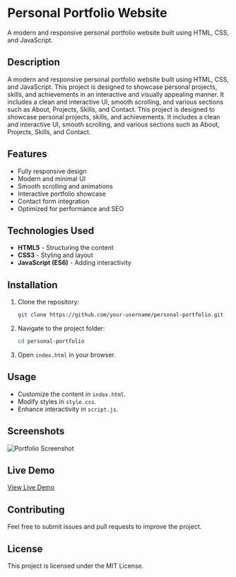 # Personal Portfolio Website

A modern and responsive personal portfolio website built using HTML, CSS, and JavaScript.

## Description
A modern and responsive personal portfolio website built using HTML, CSS, and JavaScript. This project is designed to showcase personal projects, skills, and achievements in an interactive and visually appealing manner. It includes a clean and interactive UI, smooth scrolling, and various sections such as About, Projects, Skills, and Contact.
This project is designed to showcase personal projects, skills, and achievements. It includes a clean and interactive UI, smooth scrolling, and various sections such as About, Projects, Skills, and Contact.

## Features
- Fully responsive design
- Modern and minimal UI
- Smooth scrolling and animations
- Interactive portfolio showcase
- Contact form integration
- Optimized for performance and SEO

## Technologies Used
- **HTML5** - Structuring the content
- **CSS3** - Styling and layout
- **JavaScript (ES6)** - Adding interactivity

## Installation
1. Clone the repository:
   ```sh
   git clone https://github.com/your-username/personal-portfolio.git
   ```
2. Navigate to the project folder:
   ```sh
   cd personal-portfolio
   ```
3. Open `index.html` in your browser.

## Usage
- Customize the content in `index.html`.
- Modify styles in `style.css`.
- Enhance interactivity in `script.js`.

## Screenshots
![Portfolio Screenshot](screenshot.png)

## Live Demo
[View Live Demo](file:///E:/Portfolio%20website/index.html#education)

## Contributing
Feel free to submit issues and pull requests to improve the project.

## License
This project is licensed under the MIT License.

